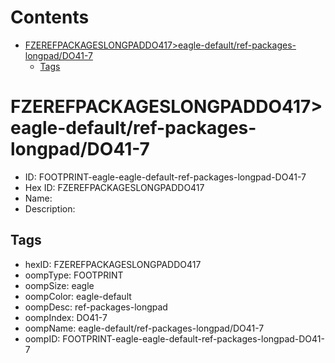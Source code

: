 



Contents
========

* [FZEREFPACKAGESLONGPADDO417>eagle-default/ref-packages-longpad/DO41-7](#fzerefpackageslongpaddo417eagle-defaultref-packages-longpaddo41-7)
	* [Tags](#tags)

# FZEREFPACKAGESLONGPADDO417>eagle-default/ref-packages-longpad/DO41-7

- ID: FOOTPRINT-eagle-eagle-default-ref-packages-longpad-DO41-7
- Hex ID: FZEREFPACKAGESLONGPADDO417
- Name: 
- Description: 

## Tags

- hexID: FZEREFPACKAGESLONGPADDO417
- oompType: FOOTPRINT
- oompSize: eagle
- oompColor: eagle-default
- oompDesc: ref-packages-longpad
- oompIndex: DO41-7
- oompName: eagle-default/ref-packages-longpad/DO41-7
- oompID: FOOTPRINT-eagle-eagle-default-ref-packages-longpad-DO41-7
